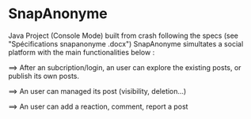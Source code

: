 # SnapAnonyme
Java Project (Console Mode) built from crash following the specs (see "Spécifications snapanonyme .docx")
SnapAnonyme simultates a social platform with the main functionalities below :

==> After an subcription/login, an user can explore the existing posts, or publish its own posts.

==> An user can managed its post (visibility, deletion...)

==> An user can add a reaction, comment, report a post
